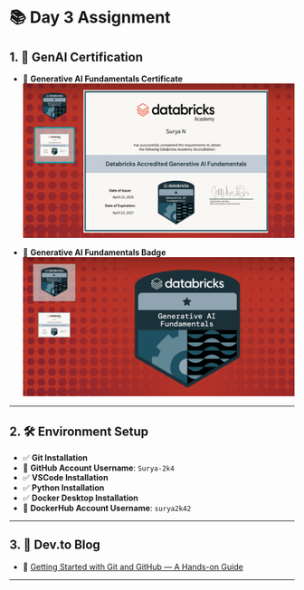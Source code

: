 # 📚 Day 3 Assignment

## 1. 🎯 GenAI Certification

- 📜 **Generative AI Fundamentals Certificate**  
  ![Certificate](certi.png)

- 🏅 **Generative AI Fundamentals Badge**  
  ![Badge](badge.png)

---

## 2. 🛠️ Environment Setup

- ✅ **Git Installation**
- 👤 **GitHub Account Username**: `Surya-2k4`
- ✅ **VSCode Installation**
- ✅ **Python Installation**
- ✅ **Docker Desktop Installation**
- 👤 **DockerHub Account Username**: `surya2k42`

---

## 3. 📝 Dev.to Blog

- 🔗 [Getting Started with Git and GitHub — A Hands-on Guide](https://dev.to/surya_cca7c59900971f19c9b/getting-started-with-git-and-github-a-hands-on-guide-3akd)

---
